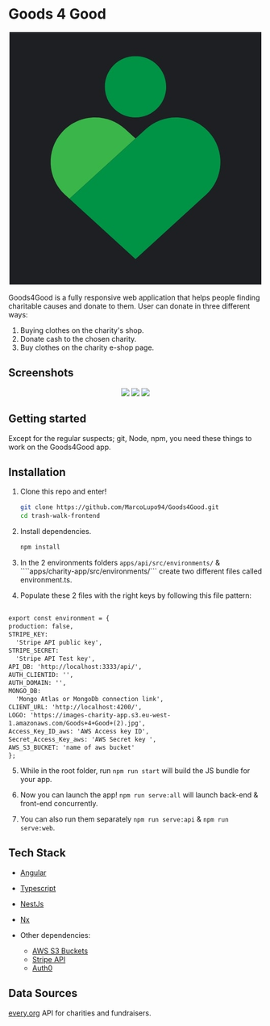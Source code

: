 # Goods 4 Good

<p align="center">
  <img src="images/Goods+4+Good+(2).jpg" />
</p>



Goods4Good is a fully responsive web application that helps people finding charitable causes and donate to them.  User can donate in three different ways:

1. Buying clothes on the charity's shop.
2. Donate cash to the chosen charity.
3. Buy clothes on the charity e-shop page.



## Screenshots

<p align="center">
  <img src="mobile.png" />
  <img src="images/mobile(1).png" />
  <img src="mobile(2).png" />
</p>



## Getting started

Except for the regular suspects; git, Node, npm, you need these things to work on the Goods4Good app.


## Installation

1. Clone this repo and enter!

   ```bash
   git clone https://github.com/MarcoLupo94/Goods4Good.git
   cd trash-walk-frontend
   ```

2. Install dependencies.

   ```bash
   npm install
   ```

3. In the 2 environments folders ````apps/api/src/environments/```` & ````apps/charity-app/src/environments/``` create two different files called environment.ts.

4. Populate these 2 files with the right keys by following this file pattern:
   ```bash
  ```   
  export const environment = {
  production: false,
  STRIPE_KEY:
    'Stripe API public key',
  STRIPE_SECRET:
    'Stripe API Test key',
  API_DB: 'http://localhost:3333/api/',
  AUTH_CLIENTID: '',
  AUTH_DOMAIN: '',
  MONGO_DB:
    'Mongo Atlas or MongoDb connection link',
  CLIENT_URL: 'http://localhost:4200/',
  LOGO: 'https://images-charity-app.s3.eu-west-1.amazonaws.com/Goods+4+Good+(2).jpg',
  Access_Key_ID_aws: 'AWS Access key ID',
  Secret_Access_Key_aws: 'AWS Secret key ',
  AWS_S3_BUCKET: 'name of aws bucket'
};
```

5. While in the root folder, run ````npm run start```` will build the JS bundle for your app.

6. Now you can launch the app! ````npm run serve:all```` will launch back-end & front-end concurrently.

7. You can also run them separately ````npm run serve:api```` & ````npm run serve:web````.


## Tech Stack

* [Angular](https://angular.io/)
* [Typescript](https://www.typescriptlang.org/)
* [NestJs](https://nestjs.com/)
* [Nx](https://nx.dev/)

* Other dependencies:
  * [AWS S3 Buckets](https://aws.amazon.com/s3/)
  * [Stripe API](https://stripe.com/en-gb)
  * [Auth0](https://auth0.com/)
  
 ## Data Sources

[every.org](https://www.every.org/) API for charities and fundraisers.
